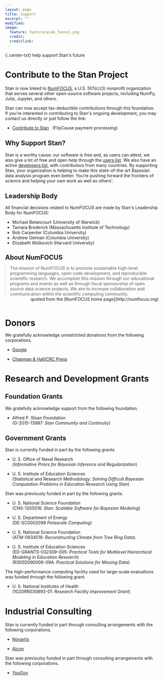 ```yaml
---
layout: page
title: Support
excerpt: ""
modified:
image:
  feature: feature/wide_funnel.png
  credit:
  creditlink:
---
```


{:.center-txt}
help support Stan's future

# Contribute to the Stan Project

Stan is now linked to [NumFOCUS](http://numfocus.org/), a
U.S. 501(c)(3) nonprofit organization that serves several other
open-source software projects, including NumPy, Julia, Jupyter, and
others.

Stan can now accept tax-deductible contributions through this
foundation. If you’re interested in contributing to Stan's ongoing
development, you may contact us directly or just follow the link:&nbsp;

* <p>
  <a href="https://www.flipcause.com/widget/give_now/NTU3Ng==">Contribute
  to Stan</a> &nbsp;
  <span class="note">(FlipCause payment processing)</span>
  </span>


<!-- 
10% of all donations go to support NumFOCUS and the rest goes directly
to support Stan development;  there is an additional 2.2% processing
fee from FlipCause. 
-->

## Why Support Stan?

Stan is a worthy cause: our software is free and, as users can attest,
we also give a lot of free and open help through the [users
list](/community/). We also have an active [developers list](/community/),
with contributors from many countries. By supporting Stan, your
organization is helping to make this state-of-the-art Bayesian data
analysis program even better. You’re pushing forward the frontiers of
science and helping your own work as well as others'.

## Leadership Body

All financial decisions related to NumFOCUS are made by Stan's
Leadership Body for NumFOCUS:

* Michael Betancourt <span class="note">(University of Warwick)</span>
* Tamara Broderick <span class="note">(Massachusetts Institute of Technology)</span>
* Bob Carpenter <span class="note">(Columbia University)</span>
* Andrew Gelman <span class="note">(Columbia University)</span>
* Elizabeth Wolkovich <span class="note">(Harvard University)</span>


<h2 style="margin:1.25em 0 0 0">About NumFOCUS</h2>

<blockquote style="margin:1em 0 0 0;">
The mission of NumFOCUS is to promote sustainable high-level
programming languages, open code development, and reproducible
scientific research. We accomplish this mission through our
educational programs and events as well as through fiscal sponsorship
of open source data science projects. We aim to increase collaboration
and communication within the scientific computing community.
</blockquote>
<span style="float:right" class="note">quoted from the [NumFOCUS home page](http://numfocus.org)</span>


<h1 style="margin:2.5em 0 0 0;">Donors</h1>

We gratefully acknowledge unrestricted donations from the following
corporations.

* [Google](http://google.com)

* [Chapman &amp; Hall/CRC Press](https://www.crcpress.com/statistics)


# Research and Development Grants

## Foundation Grants

We gratefully acknowledge support from the following foundation.

* Alfred P. Sloan Foundation
  <br />
  <span class="note">(G-2015-13987: <i>Stan Community and Continuity</i>)</span>


## Government Grants

Stan is currently funded in part by the following grants.

* U. S. Office of Naval Research
  <br />
  <span class="note">(<i>Informative Priors for Bayesian Inference
  and Regularization</i>)</span>

* U. S. Institute of Education Sciences
  <br />
  <span class="note">(Statistical and Research Methodology:
  <i>Solving Difficult Bayesian Computation Problems in Education
  Research Using Stan</i>)</span>


Stan was previously funded in part by the following grants.

* U. S. National Science Foundation
  <br />
  <span class="note">(CNS-1205516: <i>Stan: Scalable Software for Bayesian Modeling</i>)</span>

* U. S. Department of Energy
  <br />
  <span class="note">(DE-SC0002099 <i>Petascale Computing</i>)</span>

* U. S. National Science Foundation
  <br />
  <span class="note">(ATM-0934516: <i>Reconstructing Climate from Tree Ring Data</i>).</span>

* U. S. Institute of Education Sciences
  <br />
  <span class="note">(ED-GRANTS-032309-005:
  <i>Practical Tools for Multilevel Hierarchical Modeling in Education
  Research</i>)</span>
  <br />
  <span class="note">(R305D090006-09A:
  <i>Practical Solutions for Missing Data</i>)</span>


The high-performance computing facility used for large-scale
evaluations was funded through the following grant.

* <p>U. S. National Institutes of Health
  <br />
  <span class="note">(1G20RR030893-01:
  <i>Research Facility Improvement Grant</i>)</span>
  </p>


# Industrial Consulting

Stan is currently funded in part through consulting arrangements with
the following corporations.

* [Novartis](https://www.novartis.com)

* [Alcon](http://www.alcon.com)

Stan was previoulsy funded in part through consulting arrangements
with the following corporations.

* <p>
  <a href="https://yougov.com/">YouGov</a>
  </p>

